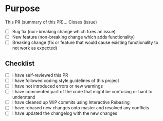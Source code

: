 # Purpose

This PR (summary of this PR)...
Closes (issue)

- [  ] Bug fix (non-breaking change which fixes an issue)
- [  ] New feature (non-breaking change which adds functionality)
- [  ] Breaking change (fix or feature that would cause existing functionality to not work as expected)

## Checklist

- [  ] I have self-reviewed this PR
- [  ] I have followed coding style guidelines of this project
- [  ] I have not introduced errors or new warnings
- [  ] I have commented part of the code that might be confusing or hard to understand
- [  ] I have cleaned up WIP commits using Interactive Rebasing
- [  ] I have rebased new changes onto master and resolved any conflicts
- [  ] I have updated the changelog with the new changes
